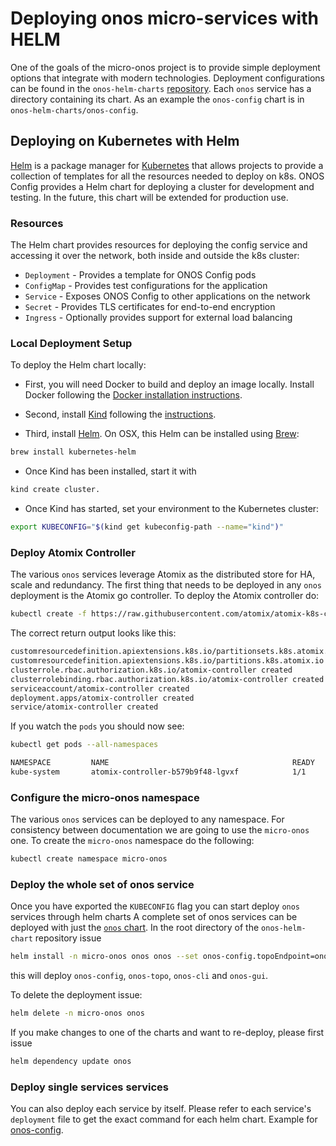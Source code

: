 # Deploying onos micro-services with HELM

One of the goals of the micro-onos project is to provide simple deployment options
that integrate with modern technologies. Deployment configurations can be found in
the `onos-helm-charts` [repository](https://github.com/onosproject/onos-helm-charts). Each `onos` service has a directory containing its chart.
As an example the `onos-config` chart is in `onos-helm-charts/onos-config`. 

## Deploying on Kubernetes with Helm

[Helm] is a package manager for [Kubernetes] that allows projects to provide a
collection of templates for all the resources needed to deploy on k8s. ONOS Config
provides a Helm chart for deploying a cluster for development and testing. In the
future, this chart will be extended for production use.

### Resources

The Helm chart provides resources for deploying the config service and accessing
it over the network, both inside and outside the k8s cluster:

*  `Deployment` - Provides a template for ONOS Config pods
*  `ConfigMap` - Provides test configurations for the application
*  `Service` - Exposes ONOS Config to other applications on the network
*  `Secret` - Provides TLS certificates for end-to-end encryption
*  `Ingress` - Optionally provides support for external load balancing

### Local Deployment Setup

To deploy the Helm chart locally: 

* First, you will need Docker to build and deploy an image locally. Install Docker following the 
[Docker installation instructions](https://docs.docker.com/v17.12/install/).

* Second, install [Kind] following the [instructions](https://kind.sigs.k8s.io).  

* Third, install [Helm]. On OSX, this Helm can be installed using [Brew]:

```bash
brew install kubernetes-helm
```
* Once Kind has been installed, start it with 

```bash
kind create cluster. 
```

* Once Kind has started, set your environment to the Kubernetes cluster:
   
```bash
export KUBECONFIG="$(kind get kubeconfig-path --name="kind")"
```
   
### Deploy Atomix Controller

The various `onos` services leverage Atomix as the distributed store for HA, scale and redundancy.
The first thing that needs to be deployed in any `onos` deployment is the Atomix go controller.
To deploy the Atomix controller do:
```bash
kubectl create -f https://raw.githubusercontent.com/atomix/atomix-k8s-controller/master/deploy/atomix-controller.yaml
```
The correct return output looks like this: 
```bash
customresourcedefinition.apiextensions.k8s.io/partitionsets.k8s.atomix.io created
customresourcedefinition.apiextensions.k8s.io/partitions.k8s.atomix.io created
clusterrole.rbac.authorization.k8s.io/atomix-controller created
clusterrolebinding.rbac.authorization.k8s.io/atomix-controller created
serviceaccount/atomix-controller created
deployment.apps/atomix-controller created
service/atomix-controller created
```
If you watch the `pods` you should now see:
```bash
kubectl get pods --all-namespaces

NAMESPACE         NAME                                         READY   STATUS    RESTARTS   AGE
kube-system       atomix-controller-b579b9f48-lgvxf            1/1     Running   0          152m
```
### Configure the micro-onos namespace
The various `onos` services can be deployed to any namespace. 
For consistency between documentation we are going to use the `micro-onos` one.
To create the `micro-onos` namespace do the following:
```bash
kubectl create namespace micro-onos
```

### Deploy the whole set of onos service
Once you have exported the `KUBECONFIG` flag you can start deploy `onos` services through helm charts
A complete set of onos services can be deployed with just the [`onos` chart](https://github.com/onosproject/onos-helm-charts/tree/master/onos). 
In the root directory of the `onos-helm-chart` repository issue
```bash
helm install -n micro-onos onos onos --set onos-config.topoEndpoint=onos-onos-topo:5150
```

this will deploy `onos-config`, `onos-topo`, `onos-cli` and `onos-gui`. 

To delete the deployment issue:
```bash
helm delete -n micro-onos onos
```

If you make changes to one of the charts and want to re-deploy, please first issue
```bash
helm dependency update onos
```
### Deploy single services services

You can also deploy each service by itself. Please refer to each service's `deployment` file to get the exact command for each helm chart.
Example for [onos-config](https://docs.onosproject.org/onos-config/docs/deployment/).

[Kind]: https://kind.sigs.k8s.io
[Brew]: https://brew.sh/
[Helm]: https://helm.sh/
[Kubernetes]: https://kubernetes.io/
[ingress]: https://kubernetes.io/docs/concepts/services-networking/ingress/
